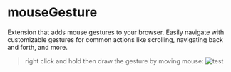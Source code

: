 # mouseGesture

Extension that adds mouse gestures to your browser. Easily navigate with customizable gestures for common actions like scrolling, navigating back and forth, and more.

> right click and hold then draw the gesture by moving mouse:
![test](https://github.com/user-attachments/assets/17f26caf-7b86-4974-8c9a-abb63bc79cd9)
